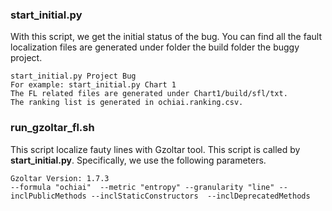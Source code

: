 
### start_initial.py 
With this script, we get the initial status of the bug.
You can find all the fault localization files are generated under folder the build folder the buggy project.
```
start_initial.py Project Bug
For example: start_initial.py Chart 1
The FL related files are generated under Chart1/build/sfl/txt. 
The ranking list is generated in ochiai.ranking.csv.
```

### run_gzoltar_fl.sh 
This script localize fauty lines with Gzoltar tool. This script is called by **start_initial.py**. Specifically, we use the following parameters. 
```
Gzoltar Version: 1.7.3
--formula "ochiai"  --metric "entropy" --granularity "line" --inclPublicMethods --inclStaticConstructors  --inclDeprecatedMethods 
```
